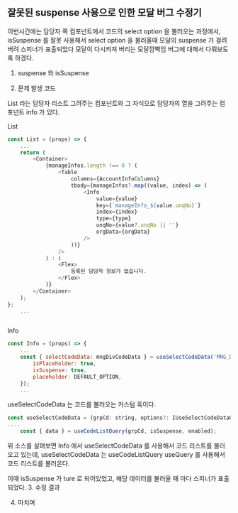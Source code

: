 ## 잘못된 suspense 사용으로 인한 모달 버그 수정기 

이번시간에는 담당자 쪽 컴포넌트에서 코드의 select option 을 불러오는 과정에서, isSuspense 를 잘못 사용해서
select option 을 불러올때 모달의 suspense 가 걸려버려 스피너가 표출되었다 모달이 다시켜져 버리는
모달깜빡임 버그에 대해서 다뤄보도록 하겠다. 

1. suspense 와 isSuspense

2. 문제 발생 코드 

List 라는 담당자 리스트 그려주는 컴포넌트와 그 자식으로 담당자의 열을 그려주는 컴포넌트 info 가 있다. 

List
````javascript
const List = (props) => {
    ...
    return (
        <Container>
            {manageInfos.length !== 0 ? (
                <Table
                    columns={AccountInfoColumns}
                    tbody={manageInfos?.map((value, index) => (
                        <Info
                            value={value}
                            key={`manageInfo_${value.unqNo}`}
                            index={index}
                            type={type}
                            unqNo={value?.unqNo || ''}
                            orgData={orgData}
                        />
                    ))}
                />
            ) : (
                <Flex>
                    등록된 담당자 정보가 없습니다.
                </Flex>
            )}
        </Container>
    );
};
    ...
````

````javascript
````

Info
````javascript
const Info = (props) => {
    ...
    const { selectCodeData: mngDivCodeData } = useSelectCodeData('MNG_DIV_CD', {
        isPlaceholder: true,
        isSuspense: true,
        placeholder: DEFAULT_OPTION,
    });
    ...

````
useSelectCodeData 는 코드를 불러오는 커스텀 훅이다. 
````javascript
const useSelectCodeData = (grpCd: string, options?: IUseSelectCodeDataOptions) => {
....
    const { data } = useCodeListQuery(grpCd, isSuspense, enabled);

````

위 소스를 살펴보면 Info 에서 useSelectCodeData 를 사용해서 코드 리스트를 불러오고 있는데,
useSelectCodeData 는 useCodeListQuery useQuery 를 사용해서 코드 리스트를 불러온다. 

이때 isSuspense 가 ture 로 되어있었고, 해당 데이터를 불러올 때 마다 스피너가 표출되었다. 
3. 수정 결과 

4. 마치며


